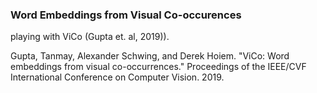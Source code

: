 ### Word Embeddings from Visual Co-occurences

playing with ViCo (Gupta et. al, 2019)). 

Gupta, Tanmay, Alexander Schwing, and Derek Hoiem. "ViCo: Word embeddings from visual co-occurrences." Proceedings of the IEEE/CVF International Conference on Computer Vision. 2019.











